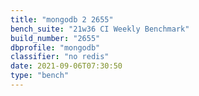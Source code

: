 ```yaml
---
title: "mongodb 2 2655"
bench_suite: "21w36 CI Weekly Benchmark"
build_number: "2655"
dbprofile: "mongodb"
classifier: "no redis"
date: 2021-09-06T07:30:50
type: "bench"
---
```

